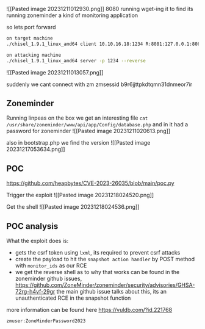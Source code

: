 ![[Pasted image 20231211012930.png]]
8080 running
wget-ing it to find its running zoneminder a kind of monitoring application

so lets port forward

```bash
on target machine
./chisel_1.9.1_linux_amd64 client 10.10.16.18:1234 R:8081:127.0.0.1:8080
```


```bash
on attacking machine
./chisel_1.9.1_linux_amd64 server -p 1234 --reverse
```

![[Pasted image 20231211013057.png]]

suddenly we cant connect with zm
zmsessid b9r6jjttpkdtqmn31dnmeor7ir


## Zoneminder

Running linpeas on the box we get an interesting file
`cat /usr/share/zoneminder/www/api/app/Config/database.php` and in it had a password for zoneminder
![[Pasted image 20231211020613.png]]

also in bootstrap.php we find the version
![[Pasted image 20231217053634.png]]


## POC
https://github.com/heapbytes/CVE-2023-26035/blob/main/poc.py

Trigger the exploit
![[Pasted image 20231218024520.png]]


Get the shell
![[Pasted image 20231218024536.png]]

## POC analysis

What the exploit does is:
- gets the csrf token using `lxml`, its required to prevent csrf attacks 
- create the payload to hit the `snapshot action handler` by POST method with `monitor_ids` as our RCE 
- we get the reverse shell
as to why that works can be found in the zoneminder github issues,
https://github.com/ZoneMinder/zoneminder/security/advisories/GHSA-72rg-h4vf-29gr 
the main github issue talks about this, its an unauthenticated RCE in the snapshot function 

more information can be found here
https://vuldb.com/?id.221768


`zmuser:ZoneMinderPassword2023`

